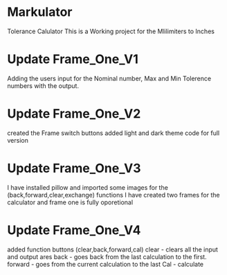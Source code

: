 # Markulator
Tolerance Calulator 
This is a Working project for the Mlilimiters to Inches

# Update Frame_One_V1
Adding the users input for the Nominal number, Max and Min Tolerence numbers with the output.
# Update Frame_One_V2
created the Frame switch buttons
added light and dark theme code for full version
# Update Frame_One_V3
I have installed pillow and imported some images for the (back,forward,clear,exchange) functions
I have created two frames for the calculator and frame one is fully oporetional
# Update Frame_One_V4
added function buttons (clear,back,forward,cal)
clear - clears all the input and output ares
back - goes back from the last calculation to the first.
forward - goes from the current calculation to the last
Cal - calculate


